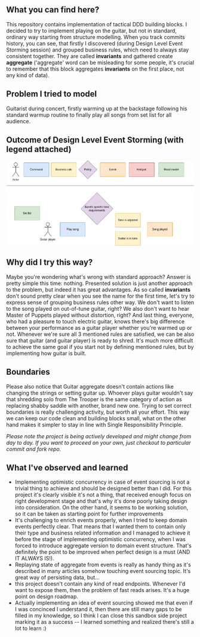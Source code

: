 ## What you can find here?
This repository contains implementation of tactical DDD building blocks. I decided to try to implement playing on the guitar, but not in standard, ordinary way 
starting from structure modelling. When you track commits history, you can see, that firstly I discovered (during Design Level Event Storming session) and grouped business rules, which need to always stay consistent together. They are called **invariants** and gathered create **aggregate** ('aggregate' word can be misleading for some people, it's crucial to remember that this block aggregates **invariants** on the first place, not any kind of data). 

## Problem I tried to model
Guitarist during concert, firstly warming up at the backstage following his standard warmup routine to finally play all songs from set list for all audience.

## Outcome of Design Level Event Storming (with legend attached)
![Design Level Event Storming diagram](https://github.com/breader124/ddd-building-blocks/blob/master/guitar_dles.drawio.png)

## Why did I try this way?
Maybe you're wondering what's wrong with standard approach? Answer is pretty simple this time: nothing. Presented solution is just another approach to the problem, but indeed it has great advantages. As so called **invariants** don't sound pretty clear when you see the name for the first time, let's try to express sense of grouping business rules other way. We don't want to listen to the song played on out-of-tune guitar, right? We also don't want to hear Master of Puppets played without distortion, right? And last thing, everyone, who had a pleasure to touch electric guitar, knows there's big difference between your performance as a guitar player whether you're warmed up or not. Whenever we're sure all 3 mentioned rules are satisfied, we can be also sure that guitar (and guitar player) is ready to shred. It's much more difficult to achieve the same goal if you start not by defining mentioned rules, but by implementing how guitar is built.

## Boundaries
Please also notice that Guitar aggregate doesn't contain actions like changing the strings or setting guitar up. Whoever plays guitar wouldn't say that shredding solo from The Trooper is the same category of action as replacing shabby saddle with another, brand new one. Trying to set correct boundaries is really challenging activity, but worth all your effort. This way we can keep our code clean and building blocks small, what on the other hand makes it simpler to stay in line with Single Responsibility Principle.

_Please note the project is being actively developed and might change from day to day. If you want to proceed on your own, just checkout to particular
commit and fork repo._

## What I've observed and learned
- Implementing optimistic concurrency in case of event sourcing is not a trivial thing to achieve and should be designed better than I did. For this project it's clearly visible it's not a thing, that received enough focus on right development stage and that's why it's done poorly taking design into consideration. On the other hand, it seems to be working solution, so it can be taken as starting point for further improvements
- It's challenging to enrich events properly, when I tried to keep domain events perfectly clear. That means that I wanted them to contain only their type and business related information and I managed to achieve it before the stage of implementing optimistic concurrency, when I was forced to introduce aggregate version to domain event structure. That's definitely the point to be improved when perfect design is a must (AND IT ALWAYS IS!).
- Replaying state of aggregate from events is really as handy thing as it's described in many articles somehow touching event sourcing topic. It's great way of persisting data, but...
- this project doesn't contain any kind of read endpoints. Whenever I'd want to expose them, then the problem of fast reads arises. It's a huge point on design roadmap.
- Actually implementing an idea of event sourcing showed me that even if I was concinced I understand it, then there are still many gaps to be filled in my knowledge, so I think I can close this sandbox side project marking it as a success -- I learned something and realized there's still a lot to learn :)
